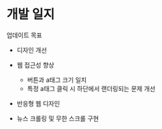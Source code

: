 # 개발 일지
업데이트 목표
- 디자인 개선
- 웹 접근성 향상 
  - 버튼과 a태그 크기 일치
  - 특정 a태그 클릭 시 하단에서 랜더링되는 문제 개선 

- 반응형 웹 디자인 
- 뉴스 크롤링 및 무한 스크롤 구현 
